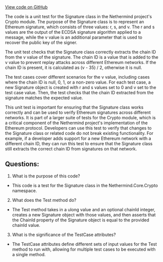 [View code on GitHub](https://github.com/nethermindeth/nethermind/Nethermind.Core.Test/Crypto/SignatureTests.cs)

The code is a unit test for the Signature class in the Nethermind project's Crypto module. The purpose of the Signature class is to represent an Ethereum signature, which consists of three values: r, s, and v. The r and s values are the output of the ECDSA signature algorithm applied to a message, while the v value is an additional parameter that is used to recover the public key of the signer.

The unit test checks that the Signature class correctly extracts the chain ID from the v value of the signature. The chain ID is a value that is added to the v value to prevent replay attacks across different Ethereum networks. If the chain ID is present, it is calculated as (v - 35) / 2, otherwise it is null.

The test cases cover different scenarios for the v value, including cases where the chain ID is null, 0, 1, or a non-zero value. For each test case, a new Signature object is created with r and s values set to 0 and v set to the test case value. Then, the test checks that the chain ID extracted from the signature matches the expected value.

This unit test is important for ensuring that the Signature class works correctly and can be used to verify Ethereum signatures across different networks. It is part of a larger suite of tests for the Crypto module, which is a critical component of the Nethermind project's implementation of the Ethereum protocol. Developers can use this test to verify that changes to the Signature class or related code do not break existing functionality. For example, if a developer adds support for a new Ethereum network with a different chain ID, they can run this test to ensure that the Signature class still extracts the correct chain ID from signatures on that network.
## Questions: 
 1. What is the purpose of this code?
- This code is a test for the Signature class in the Nethermind.Core.Crypto namespace.

2. What does the Test method do?
- The Test method takes in a ulong value and an optional chainId integer, creates a new Signature object with those values, and then asserts that the ChainId property of the Signature object is equal to the provided chainId value.

3. What is the significance of the TestCase attributes?
- The TestCase attributes define different sets of input values for the Test method to run with, allowing for multiple test cases to be executed with a single method.